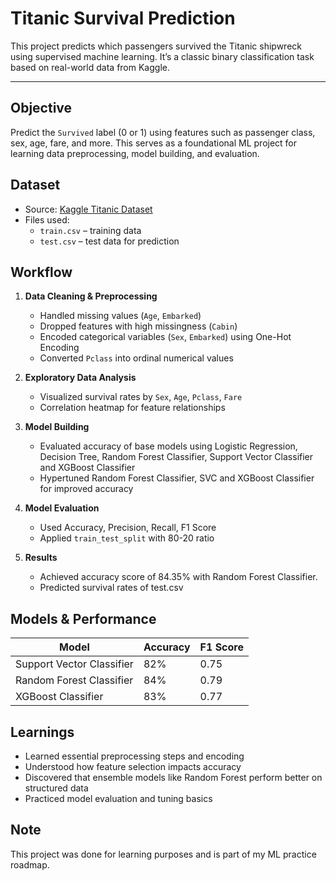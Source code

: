 # Titanic Survival Prediction

This project predicts which passengers survived the Titanic shipwreck using supervised machine learning. It’s a classic binary classification task based on real-world data from Kaggle.

---

## Objective

Predict the `Survived` label (0 or 1) using features such as passenger class, sex, age, fare, and more. This serves as a foundational ML project for learning data preprocessing, model building, and evaluation.

## Dataset

- Source: [Kaggle Titanic Dataset](https://www.kaggle.com/competitions/titanic/data)
- Files used:  
  - `train.csv` – training data  
  - `test.csv` – test data for prediction  

## Workflow

1. **Data Cleaning & Preprocessing**
   - Handled missing values (`Age`, `Embarked`)
   - Dropped features with high missingness (`Cabin`)
   - Encoded categorical variables (`Sex`, `Embarked`) using One-Hot Encoding
   - Converted `Pclass` into ordinal numerical values

2. **Exploratory Data Analysis**
   - Visualized survival rates by `Sex`, `Age`, `Pclass`, `Fare`
   - Correlation heatmap for feature relationships

3. **Model Building**
   - Evaluated accuracy of base models using Logistic Regression, Decision Tree, Random Forest Classifier, Support Vector Classifier and XGBoost Classifier
   - Hypertuned Random Forest Classifier, SVC and XGBoost Classifier for improved accuracy

4. **Model Evaluation**
   - Used Accuracy, Precision, Recall, F1 Score
   - Applied `train_test_split` with 80-20 ratio
  
5. **Results**
   - Achieved accuracy score of 84.35% with Random Forest Classifier.
   - Predicted survival rates of test.csv

## Models & Performance

| Model                     | Accuracy | F1 Score |
|---------------------------|----------|----------|
| Support Vector Classifier | 82%      |  0.75    |
| Random Forest Classifier  | 84%      |  0.79    |
| XGBoost Classifier        | 83%      |  0.77    |

## Learnings

- Learned essential preprocessing steps and encoding
- Understood how feature selection impacts accuracy
- Discovered that ensemble models like Random Forest perform better on structured data
- Practiced model evaluation and tuning basics

## Note

This project was done for learning purposes and is part of my ML practice roadmap.
